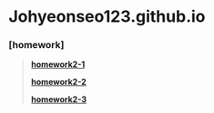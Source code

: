 # Johyeonseo123.github.io

### [homework]
>
> [**homework2-1**](https://Johyeonseo123.github.io/Homework2-1.html)
>	
> [**homework2-2**](https://Johyeonseo123.github.io/Homework2-2.html)
>	
>	[**homework2-3**](https://Johyeonseo123.github.io/Homework2-3.html)
